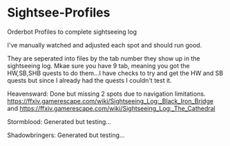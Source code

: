 # Sightsee-Profiles
Orderbot Profiles to complete sightseeing log

I've manually watched and adjusted each spot and should run good.

They are seperated into files by the tab number they show up in the sightseeing log. Mkae sure you have 9 tab, meaning you got the HW,SB,SHB quests to do them...I have checks to try and get the HW and SB quests but since I already had the quests I couldn't test it.

Heavensward: Done but missing 2 spots due to navigation limitations.
    https://ffxiv.gamerescape.com/wiki/Sightseeing_Log:_Black_Iron_Bridge
    and
    https://ffxiv.gamerescape.com/wiki/Sightseeing_Log:_The_Cathedral
    
Stormblood: Generated but testing...

Shadowbringers: Generated but testing...
